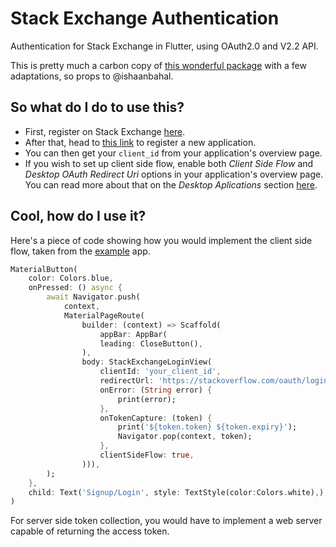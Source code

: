 # Stack Exchange Authentication

Authentication for Stack Exchange in Flutter, using OAuth2.0 and V2.2 API.

This is pretty much a carbon copy of [this wonderful package](https://pub.dev/packages/linkedin_auth) with a few adaptations, so props to @ishaanbahal.

## So what do I do to use this?

- First, register on Stack Exchange [here](https://stackoverflow.com/users/signup).
- After that, head to [this link](http://stackapps.com/apps/oauth/register) to register a new application.
- You can then get your `client_id` from your application's overview page.
- If you wish to set up client side flow, enable both _Client Side Flow_ and _Desktop OAuth Redirect Uri_ options in your application's overview page. You can read more about that on the _Desktop Aplications_ section [here](https://api.stackexchange.com/docs/authentication).

## Cool, how do I use it?

Here's a piece of code showing how you would implement the client side flow, taken from the [example](https://github.com/franpitri/stackexchange_auth/tree/master/example) app.

```dart
MaterialButton(
    color: Colors.blue,
    onPressed: () async {
        await Navigator.push(
            context,
            MaterialPageRoute(
                builder: (context) => Scaffold(
                    appBar: AppBar(
                    leading: CloseButton(),
                ),
                body: StackExchangeLoginView(
                    clientId: 'your_client_id',
                    redirectUrl: 'https://stackoverflow.com/oauth/login_success',
                    onError: (String error) {
                        print(error);
                    },
                    onTokenCapture: (token) {
                        print('${token.token} ${token.expiry}');
                        Navigator.pop(context, token);
                    },
                    clientSideFlow: true,
                ))),
        );
    },
    child: Text('Signup/Login', style: TextStyle(color:Colors.white),),
)
```

For server side token collection, you would have to implement a web server capable of returning the access token.